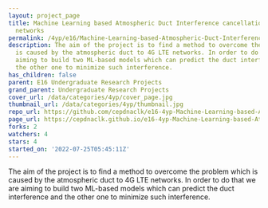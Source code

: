 ```yaml
---
layout: project_page
title: Machine Learning based Atmospheric Duct Interference cancellation in TD LTE
  networks
permalink: /4yp/e16/Machine-Learning-based-Atmospheric-Duct-Interference-cancellation-in-TD-LTE-networks/
description: The aim of the project is to find a method to overcome the problem which
  is caused by the atmospheric duct to 4G LTE networks. In order to do that we are
  aiming to build two ML-based models which can predict the duct interference and
  the other one to minimize such interference.
has_children: false
parent: E16 Undergraduate Research Projects
grand_parent: Undergraduate Research Projects
cover_url: /data/categories/4yp/cover_page.jpg
thumbnail_url: /data/categories/4yp/thumbnail.jpg
repo_url: https://github.com/cepdnaclk/e16-4yp-Machine-Learning-based-Atmospheric-Duct-Interference-cancellation-in-TD-LTE-networks
page_url: https://cepdnaclk.github.io/e16-4yp-Machine-Learning-based-Atmospheric-Duct-Interference-cancellation-in-TD-LTE-networks
forks: 2
watchers: 4
stars: 4
started_on: '2022-07-25T05:45:11Z'
---
```


The aim of the project is to find a method to overcome the problem which is caused by the atmospheric duct to 4G LTE networks. In order to do that we are aiming to build two ML-based models which can predict the duct interference and the other one to minimize such interference.